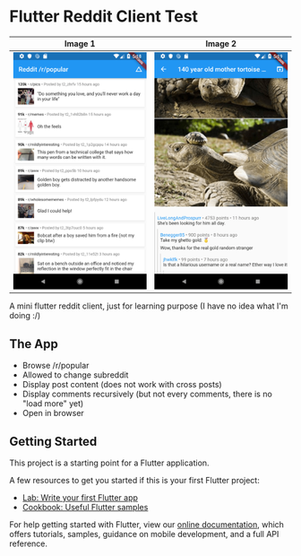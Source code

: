 # Flutter Reddit Client Test

| Image 1                                    | Image 2                                    |
| ------------------------------------------ | ------------------------------------------ |
| <img width="260" src="/docs/screen_1.png"> | <img width="260" src="/docs/screen_2.png"> |


A mini flutter reddit client, just for learning purpose
(I have no idea what I'm doing :/)

## The App
- Browse /r/popular
- Allowed to change subreddit
- Display post content (does not work with cross posts)
- Display comments recursively (but not every comments, there is no "load more" yet)
- Open in browser

## Getting Started

This project is a starting point for a Flutter application.

A few resources to get you started if this is your first Flutter project:

- [Lab: Write your first Flutter app](https://flutter.dev/docs/get-started/codelab)
- [Cookbook: Useful Flutter samples](https://flutter.dev/docs/cookbook)

For help getting started with Flutter, view our
[online documentation](https://flutter.dev/docs), which offers tutorials,
samples, guidance on mobile development, and a full API reference.
